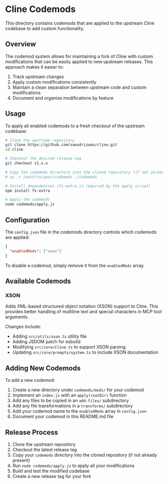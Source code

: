 # Cline Codemods

This directory contains codemods that are applied to the upstream Cline codebase to add custom functionality.

## Overview

The codemod system allows for maintaining a fork of Cline with custom modifications that can be easily applied to new upstream releases. This approach makes it easier to:

1. Track upstream changes
2. Apply custom modifications consistently
3. Maintain a clean separation between upstream code and custom modifications
4. Document and organize modifications by feature

## Usage

To apply all enabled codemods to a fresh checkout of the upstream codebase:

```bash
# Clone the upstream repository
git clone https://github.com/saoudrizwan/cline.git
cd cline

# Checkout the desired release tag
git checkout v1.x.x

# Copy the codemods directory into the cloned repository (if not already present)
# cp -r /path/to/your/codemods ./codemods

# Install dependencies (fs-extra is required by the apply script)
npm install fs-extra

# Apply the codemods
node codemods/apply.js
```

## Configuration

The `config.json` file in the codemods directory controls which codemods are applied:

```json
{
  "enabledMods": ["xson"]
}
```

To disable a codemod, simply remove it from the `enabledMods` array.

## Available Codemods

### XSON

Adds XML-based structured object notation (XSON) support to Cline. This provides better handling of multiline text and special characters in MCP tool arguments.

Changes include:
- Adding `src/utils/xson.ts` utility file
- Adding JSDOM patch for esbuild
- Modifying `src/core/Cline.ts` to support XSON parsing
- Updating `src/core/prompts/system.ts` to include XSON documentation

## Adding New Codemods

To add a new codemod:

1. Create a new directory under `codemods/mods/` for your codemod
2. Implement an `index.js` with an `apply(rootDir)` function
3. Add any files to be copied in an `add-files/` subdirectory
4. Add any file transformations in a `transforms/` subdirectory
5. Add your codemod name to the `enabledMods` array in `config.json`
6. Document your codemod in this README.md file

## Release Process

1. Clone the upstream repository
2. Checkout the latest release tag
3. Copy your `codemods` directory into the cloned repository (if not already present)
4. Run `node codemods/apply.js` to apply all your modifications
5. Build and test the modified codebase
6. Create a new release tag for your fork
